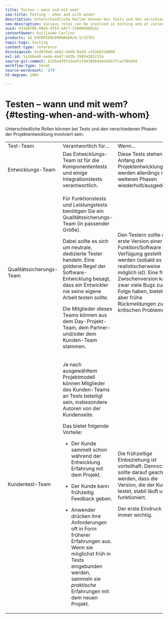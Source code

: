 ```yaml
---
title: Testen – wann und mit wem?
seo-title: Testing - when and with whom?
description: Unterschiedliche Rollen können bei Tests und den verschiedenen Phasen der Projektentwicklung involviert sein.
seo-description: Various roles can be involved in testing and at various stages of project development
uuid: 431e8f06-80eb-4fb3-a4c7-2580608b0a1c
contentOwner: Guillaume Carlino
products: SG_EXPERIENCEMANAGER/6.5/SITES
topic-tags: testing
content-type: reference
discoiquuid: 6148f8e6-ab62-4eb8-8a2d-c431b8318000
exl-id: 5a16be40-eede-4a47-b03b-3993e285232e
source-git-commit: b220adf6fa3e9faf94389b9a9416b7fca2f89d9d
workflow-type: tm+mt
source-wordcount: '274'
ht-degree: 100%

---
```


# Testen – wann und mit wem?{#testing-when-and-with-whom}

Unterschiedliche Rollen können bei Tests und den verschiedenen Phasen der Projektentwicklung involviert sein.

<table>
 <tbody>
  <tr>
   <td>Test-Team</td>
   <td>Verantwortlich für... </td>
   <td>Wenn...</td>
  </tr>
  <tr>
   <td>Entwicklungs-Team</td>
   <td>Das Entwicklungs-Team ist für die Komponententests und einige Integrationstests verantwortlich.</td>
   <td>Diese Tests stehen am Anfang der Projektentwicklung, werden allerdings in weiteren Phasen wiederholt/ausgedehnt.</td>
  </tr>
  <tr>
   <td>Qualitätssicherungs-Team</td>
   <td><p>Für Funktionstests und Leistungstests benötigen Sie ein Qualitätssicherungs-Team (in passender Größe).</p> <p>Dabei sollte es sich um neutrale, dedizierte Tester handeln. Eine goldene Regel der Software-Entwicklung besagt, dass ein Entwickler nie seine eigene Arbeit testen sollte.</p> <p>Die Mitglieder dieses Teams können aus dem Day-Projekt-Team, dem Partner- und/oder dem Kunden-Team stammen.</p> </td>
   <td><p>Den Testern sollte die erste Version einer Funktion/Software zur Verfügung gestellt werden (sobald es realistischerweise möglich ist). Eine frühe Zwischenversion kann zwar viele Bugs zur Folge haben, bietet aber frühe Rückmeldungen zu kritischen Problemen.</p> </td>
  </tr>
  <tr>
   <td>Kundentest-Team</td>
   <td><p>Je nach ausgewähltem Projektmodell können Mitglieder des Kunden-Teams an Tests beteiligt sein, insbesondere Autoren von der Kundenseite.</p> <p>Das bietet folgende Vorteile:</p>
    <ul>
     <li><p>Der Kunde sammelt schon während der Entwicklung Erfahrung mit dem Projekt.</p> </li>
     <li><p>Der Kunde kann frühzeitig Feedback geben.</p> </li>
     <li><p>Anwender drücken ihre Anforderungen oft in Form früherer Erfahrungen aus. Wenn sie möglichst früh in Tests eingebunden werden, sammeln sie <i>praktische</i> Erfahrungen mit dem neuen Projekt.</p> </li>
    </ul> </td>
   <td><p>Die frühzeitige Einbeziehung ist vorteilhaft. Dennoch sollte darauf geachtet werden, dass die Version, die der Kunde testet, stabil läuft und funktioniert.</p> <p>Der erste Eindruck ist immer wichtig.</p> </td>
  </tr>
 </tbody>
</table>
